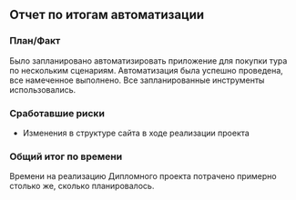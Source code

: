 ## Отчет по итогам автоматизации  

### План/Факт
Было запланировано автоматизировать приложение для покупки тура по нескольким сценариям. Автоматизация была успешно проведена, все намеченное выполнено. Все запланированные инструменты использовались.  

### Сработавшие риски 
- Изменения в структуре сайта в ходе реализации проекта  

### Общий итог по времени  
Времени на реализацию Дипломного проекта потрачено примерно столько же, сколько планировалось.